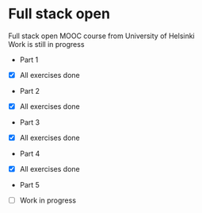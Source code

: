 # Full stack open
Full stack open MOOC course from University of Helsinki     
Work is still in progress    

- Part 1     
- [x] All exercises done
- Part 2
- [x] All exercises done
- Part 3
- [x] All exercises done
- Part 4
- [x] All exercises done
- Part 5
- [ ] Work in progress
